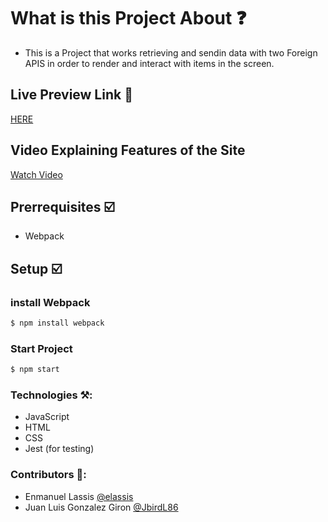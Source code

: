 # What is this Project About ❓
* This is a Project that works retrieving and sendin data with two Foreign APIS in order to render and interact with items in the screen.
 ## Live Preview Link 👀
[HERE](https://elassis.github.io/module-2-capstone/dist/)

## Video Explaining Features of the Site

[Watch Video](https://drive.google.com/file/d/1-ugp6XQNO4kUDtyqxslmk6QjYmpHex-x/view?usp=sharing)

## Prerrequisites ☑️
* Webpack
## Setup ☑️
### install Webpack
```bash
$ npm install webpack
```
### Start Project
```bash
$ npm start
```
### Technologies ⚒️:
* JavaScript
* HTML
* CSS
* Jest (for testing)
### Contributors 🤝:
* Enmanuel Lassis [@elassis](https://github.com/elassis)
* Juan Luis Gonzalez Giron [@JbirdL86](https://github.com/JbirdL86)
